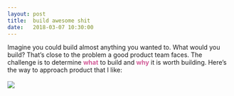 ```yaml
---
layout: post
title:  build awesome shit
date:   2018-03-07 10:30:00
---
```


Imagine you could build almost anything you wanted to. What would you build?  That’s close to the problem a good product team faces.  The challenge is to determine **<span style="color:#d25b97">what</span>** to build and **<span style="color:#d25b97">why</span>** it is worth building.  Here’s the way to approach product that I like:
<br><br>
![](https://i.imgur.com/hdmPB5h.png)
<br>
<br>

